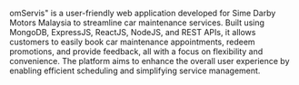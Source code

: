 omServis" is a user-friendly web application developed for Sime Darby Motors Malaysia to streamline car maintenance services. Built using MongoDB, ExpressJS, ReactJS, NodeJS, and REST APIs, it allows customers to easily book car maintenance appointments, redeem promotions, and provide feedback, all with a focus on flexibility and convenience. The platform aims to enhance the overall user experience by enabling efficient scheduling and simplifying service management.
